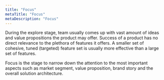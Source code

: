 ```yaml
---
title: "Focus"
metaTitle: "Focus"
metaDescription: "Focus"
---
```


During the explore stage, team usually comes up with vast amount of ideas and value propositions the product may offer. Success of a product has no direct relevance to the plethora of features it offers. A smaller set of cohesive, tuned (targeted) feature set is usually more effective than a large set of features. 

Focus is the stage to narrow down the attention to the most important aspects such as market segment, value proposition, brand story and the overall solution architecture.